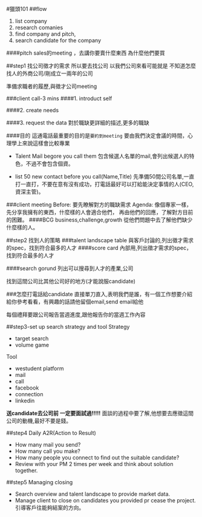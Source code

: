 #獵頭101
##flow
1. list company
2. research comanies
3. find company and pitch,
4. search candidate for the company

####pitch
sales的meeting ，去講你要賣什麼東西 為什麼他們要買

##step1
找公司徵才的需求
所以要去找公司
以我們公司來看可能就是 不知道怎麼找人的外商公司/剛成立一兩年的公司

準備求職者的履歷,與徵才公司meeting


###client call-3 mins
####1. introduct self

####2. create needs

####3. request the data
對於職缺更詳細的描述,更多的職缺

####目的
這通電話最重要的目的是`要約到meeting`
要由我們決定會議的時間，心理學上來說這樣會比較專業

* Talent Mail begore you call them
包含候選人名單的mail,會列出候選人的特色，不過不會包含個資。

* list 50 new contact before you call(Name,Title)
先準備50間公司名單,一直打一直打，不要在意有沒有成功，打電話最好可以打給能決定事情的人(CEO,資深主管)。


###client meeting
Before:
要先瞭解對方的職缺需求
Agenda:
像個專家一樣，先分享我擁有的東西，什麼樣的人會適合他們，
再由他們的回應，了解對方目前的困難。
####BCG
business,challenge,growth
從他們問題中去了解他們缺少什麼樣的人。

##step2
找到人的策略
###talent landscape table
與客戶討論的,列出徵才需求的spec，找到符合最多的人才
####score card
內部用,列出徵才需求的spec，找到符合最多的人才

####search gorund
列出可以搜尋到人才的產業,公司

找到這間公司比其他公司好的地方(才能說服candidate)

###怎麼打電話給candidate
直接單刀直入,表明我們是誰，有一個工作想要介紹給你參考看看，有興趣的話請他留個email,send email給他

每個禮拜要跟公司報告當週進度,跟他報告你的當週工作內容

##step3-set up search strategy and tool
Strategy
* target search
* volume game

Tool

* westudent platform
* mail
* call
* facebook
* connection
* linkedin

**送candidate去公司前 一定要面試過!!!!!**
面談的過程中要了解,他想要去應徵這間公司的動機,最好不要是錢。

##step4 Daily A2R(Action to Result)

* How many mail you send?
* How many call you make?
* How many people you connect to find out the suitable candidate?
* Review with your PM 2 times per week and think about solution together.

##step5 Managing closing
* Search overview and talent landscape to provide market data.
* Manage client to close on candidates you provided pr cease the project.
引導客戶往能夠結案的方向。


